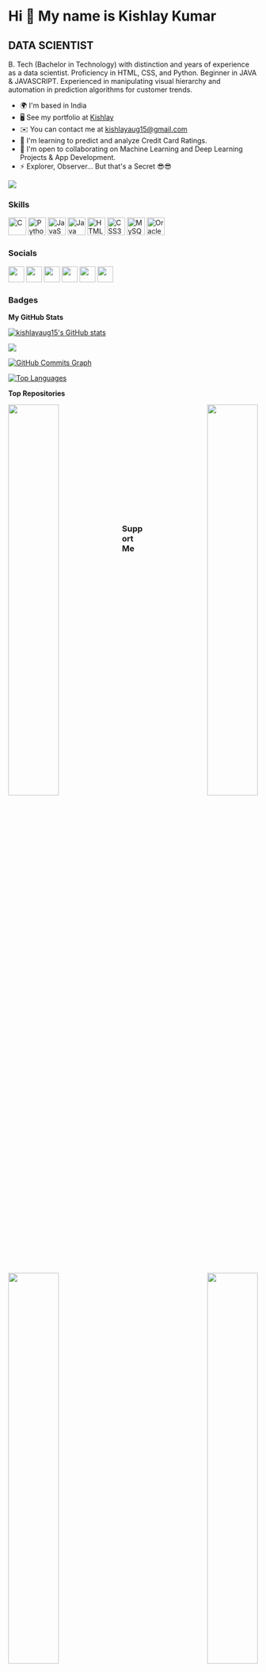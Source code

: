 Hi 👋 My name is Kishlay Kumar
==============================

DATA SCIENTIST
--------------

B. Tech (Bachelor in Technology) with distinction and years of experience as a data scientist. Proficiency in HTML, CSS, and Python. Beginner in JAVA & JAVASCRIPT. Experienced in manipulating visual hierarchy and automation in prediction algorithms for customer trends.

* 🌍  I'm based in India
* 🖥️  See my portfolio at [Kishlay](http://kishlayaug15.github.io)
* ✉️  You can contact me at [kishlayaug15@gmail.com](mailto:kishlayaug15@gmail.com)
* 🧠  I'm learning to predict and analyze Credit Card Ratings.
* 🤝  I'm open to collaborating on Machine Learning and Deep Learning Projects & App Development.
* ⚡  Explorer, Observer... But that's a Secret 😎😎

<a href="https://www.github.com/kishlayaug15" target="_blank" rel="noreferrer"><img
src="https://img.shields.io/github/followers/kishlayaug15?logo=github&style=for-the-badge&color=facc15&labelColor=22272e" /></a>
### Skills

<p align="left">
<a href="https://docs.microsoft.com/en-us/cpp/?view=msvc-170" target="_blank" rel="noreferrer"><img src="https://raw.githubusercontent.com/danielcranney/readme-generator/main/public/icons/skills/c-colored.svg" width="36" height="36" alt="C" /></a>
<a href="https://www.python.org/" target="_blank" rel="noreferrer"><img src="https://raw.githubusercontent.com/danielcranney/readme-generator/main/public/icons/skills/python-colored.svg" width="36" height="36" alt="Python" /></a>
<a href="https://developer.mozilla.org/en-US/docs/Web/JavaScript" target="_blank" rel="noreferrer"><img src="https://raw.githubusercontent.com/danielcranney/readme-generator/main/public/icons/skills/javascript-colored.svg" width="36" height="36" alt="JavaScript" /></a>
<a href="https://www.oracle.com/java/" target="_blank" rel="noreferrer"><img src="https://raw.githubusercontent.com/danielcranney/readme-generator/main/public/icons/skills/java-colored.svg" width="36" height="36" alt="Java" /></a>
<a href="https://developer.mozilla.org/en-US/docs/Glossary/HTML5" target="_blank" rel="noreferrer"><img src="https://raw.githubusercontent.com/danielcranney/readme-generator/main/public/icons/skills/html5-colored.svg" width="36" height="36" alt="HTML5" /></a>
<a href="https://www.w3.org/TR/CSS/#css" target="_blank" rel="noreferrer"><img src="https://raw.githubusercontent.com/danielcranney/readme-generator/main/public/icons/skills/css3-colored.svg" width="36" height="36" alt="CSS3" /></a>
<a href="https://www.mysql.com/" target="_blank" rel="noreferrer"><img src="https://raw.githubusercontent.com/danielcranney/readme-generator/main/public/icons/skills/mysql-colored.svg" width="36" height="36" alt="MySQL" /></a>
<a href="https://www.oracle.com/uk/index.html" target="_blank" rel="noreferrer"><img src="https://raw.githubusercontent.com/danielcranney/readme-generator/main/public/icons/skills/oracle-colored.svg" width="36" height="36" alt="Oracle" /></a>
</p>

### Socials

<p align="left"> <a href="https://discord.com/users/kishlay#0658" target="_blank" rel="noreferrer"><img src="https://raw.githubusercontent.com/danielcranney/readme-generator/main/public/icons/socials/discord.svg" width="32" height="32" /></a> <a href="https://www.github.com/kishlayaug15" target="_blank" rel="noreferrer"><img src="https://raw.githubusercontent.com/danielcranney/readme-generator/main/public/icons/socials/github.svg" width="32" height="32" /></a> <a href="http://www.instagram.com/analytical_world" target="_blank" rel="noreferrer"><img src="https://raw.githubusercontent.com/danielcranney/readme-generator/main/public/icons/socials/instagram.svg" width="32" height="32" /></a> <a href="https://www.linkedin.com/in/-kishlaykumar-" target="_blank" rel="noreferrer"><img src="https://raw.githubusercontent.com/danielcranney/readme-generator/main/public/icons/socials/linkedin.svg" width="32" height="32" /></a> <a href="http://www.medium.com/@kishlayaug15" target="_blank" rel="noreferrer"><img src="https://raw.githubusercontent.com/danielcranney/readme-generator/main/public/icons/socials/medium.svg" width="32" height="32" /></a> <a href="https://www.twitter.com/Kishlay___kumar" target="_blank" rel="noreferrer"><img src="https://raw.githubusercontent.com/danielcranney/readme-generator/main/public/icons/socials/twitter.svg" width="32" height="32" /></a></p>

### Badges

<b>My GitHub Stats</b>

<a href="http://www.github.com/kishlayaug15"><img src="https://github-readme-stats.vercel.app/api?username=kishlayaug15&show_icons=true&hide=&count_private=true&title_color=3382ed&text_color=ef4444&icon_color=facc15&bg_color=22272e&hide_border=true&show_icons=true" alt="kishlayaug15's GitHub stats" /></a>

<a href="http://www.github.com/kishlayaug15"><img src="https://github-readme-streak-stats.herokuapp.com/?user=kishlayaug15&stroke=ef4444&background=22272e&ring=3382ed&fire=3382ed&currStreakNum=ef4444&currStreakLabel=3382ed&sideNums=ef4444&sideLabels=ef4444&dates=ef4444&hide_border=true" /></a>

<a href="http://www.github.com/kishlayaug15"><img src="https://activity-graph.herokuapp.com/graph?username=kishlayaug15&bg_color=22272e&color=ef4444&line=facc15&point=ef4444&area_color=22272e&area=true&hide_border=true&custom_title=GitHub%20Commits%20Graph" alt="GitHub Commits Graph" /></a>

<a href="https://github.com/kishlayaug15" align="left"><img src="https://github-readme-stats.vercel.app/api/top-langs/?username=kishlayaug15&langs_count=10&title_color=3382ed&text_color=ef4444&icon_color=facc15&bg_color=22272e&hide_border=true&locale=en&custom_title=Top%20%Languages" alt="Top Languages" /></a>

<b>Top Repositories</b>

<div width="100%" align="center"><a href="https://github.com/kishlayaug15/SVM-Digit-Recognizer" align="left"><img align="left" width="45%" src="https://github-readme-stats.vercel.app/api/pin/?username=kishlayaug15&repo=SVM-Digit-Recognizer&title_color=3382ed&text_color=ef4444&icon_color=facc15&bg_color=22272e&hide_border=true&locale=en" /></a><a href="https://github.com/kishlayaug15/Data-Analysis-Zero-to-Pandas" align="right"><img align="right" width="45%" src="https://github-readme-stats.vercel.app/api/pin/?username=kishlayaug15&repo=Data-Analysis-Zero-to-Pandas&title_color=3382ed&text_color=ef4444&icon_color=facc15&bg_color=22272e&hide_border=true&locale=en" /></a></div>

<br /><br /><br /><br /><br /><br />

<div width="100%" align="center"><a href="https://github.com/kishlayaug15/The-Sparks-Foundation" align="left"><img align="left" width="45%" src="https://github-readme-stats.vercel.app/api/pin/?username=kishlayaug15&repo=The-Sparks-Foundation&title_color=3382ed&text_color=ef4444&icon_color=facc15&bg_color=22272e&hide_border=true&locale=en" /></a><a href="https://github.com/kishlayaug15/Neural-Networks" align="right"><img align="right" width="45%" src="https://github-readme-stats.vercel.app/api/pin/?username=kishlayaug15&repo=Neural-Networks&title_color=3382ed&text_color=ef4444&icon_color=facc15&bg_color=22272e&hide_border=true&locale=en" /></a></div>


<br /><br /><br /><br /><br /><br />
### Support Me <br />

<a href="https://www.buymeacoffee.com/kishlay"><img src="https://cdn.buymeacoffee.com/buttons/v2/default-yellow.png" width="200" /></a>
